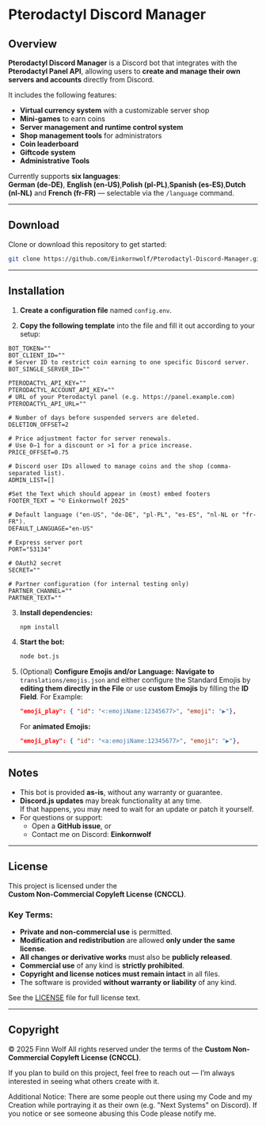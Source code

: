  # Pterodactyl Discord Manager

## Overview

**Pterodactyl Discord Manager** is a Discord bot that integrates with the **Pterodactyl Panel API**, allowing users to **create and manage their own servers and accounts** directly from Discord.  

It includes the following features:
- **Virtual currency system** with a customizable server shop  
- **Mini-games** to earn coins  
- **Server management and runtime control system**  
- **Shop management tools** for administrators  
- **Coin leaderboard**  
- **Giftcode system**
- **Administrative Tools**

Currently supports **six languages**:  
**German (de-DE)**, **English (en-US)**,**Polish (pl-PL)**,**Spanish (es-ES)**,**Dutch (nl-NL)** and **French (fr-FR)** — selectable via the `/language` command.

---

## Download

Clone or download this repository to get started:

```bash
git clone https://github.com/Einkornwolf/Pterodactyl-Discord-Manager.git
```

---

## Installation

1. **Create a configuration file** named `config.env`.

2. **Copy the following template** into the file and fill it out according to your setup:

```env
BOT_TOKEN=""
BOT_CLIENT_ID=""
# Server ID to restrict coin earning to one specific Discord server.
BOT_SINGLE_SERVER_ID=""

PTERODACTYL_API_KEY=""
PTERODACTYL_ACCOUNT_API_KEY=""
# URL of your Pterodactyl panel (e.g. https://panel.example.com)
PTERODACTYL_API_URL=""

# Number of days before suspended servers are deleted.
DELETION_OFFSET=2

# Price adjustment factor for server renewals.
# Use 0–1 for a discount or >1 for a price increase.
PRICE_OFFSET=0.75

# Discord user IDs allowed to manage coins and the shop (comma-separated list).
ADMIN_LIST=[]

#Set the Text which should appear in (most) embed footers 
FOOTER_TEXT = "© Einkornwolf 2025"

# Default language ("en-US", "de-DE", "pl-PL", "es-ES", "nl-NL or "fr-FR").
DEFAULT_LANGUAGE="en-US"

# Express server port
PORT="53134"

# OAuth2 secret
SECRET=""

# Partner configuration (for internal testing only)
PARTNER_CHANNEL=""
PARTNER_TEXT=""
```

3. **Install dependencies:**
   ```bash
   npm install
   ```

4. **Start the bot:**
   ```bash
   node bot.js
   ```
5. (Optional) **Configure Emojis and/or Language:**
   **Navigate to** `translations/emojis.json` and either configure the Standard Emojis by **editing them directly in the File** 
   or use **custom Emojis** by filling the **ID Field**. For Example:
   ```json
   "emoji_play": { "id": "<:emojiName:12345677>", "emoji": "▶️"},
   ```
   For **animated Emojis:**
   ```json
   "emoji_play": { "id": "<a:emojiName:12345677>", "emoji": "▶️"},
   ```
   
---

## Notes

- This bot is provided **as-is**, without any warranty or guarantee.  
- **Discord.js updates** may break functionality at any time.  
  If that happens, you may need to wait for an update or patch it yourself.  
- For questions or support:
  - Open a **GitHub issue**, or  
  - Contact me on Discord: **Einkornwolf**

---

## License

This project is licensed under the  
**Custom Non-Commercial Copyleft License (CNCCL)**.  

### Key Terms:
- **Private and non-commercial use** is permitted.  
- **Modification and redistribution** are allowed **only under the same license**.  
- **All changes or derivative works** must also be **publicly released**.  
- **Commercial use** of any kind is **strictly prohibited**.  
- **Copyright and license notices must remain intact** in all files.  
- The software is provided **without warranty or liability** of any kind.

See the [LICENSE](./LICENSE) file for full license text.

---

## Copyright

© 2025 Finn Wolf 
All rights reserved under the terms of the **Custom Non-Commercial Copyleft License (CNCCL)**.  

If you plan to build on this project, feel free to reach out — I’m always interested in seeing what others create with it.

Additional Notice: There are some people out there using my Code and my Creation while portraying it as their own (e.g. "Next Systems" on Discord). If you notice or see someone abusing this Code please notify me.
